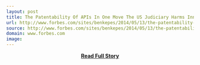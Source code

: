 ```yaml
---
layout: post
title: The Patentability Of APIs In One Move The US Judiciary Harms Innovation Forbes
url: http://www.forbes.com/sites/benkepes/2014/05/13/the-patentability-of-apis-in-one-move-the-us-judiciary-harms-innovation/
source: http://www.forbes.com/sites/benkepes/2014/05/13/the-patentability-of-apis-in-one-move-the-us-judiciary-harms-innovation/
domain: www.forbes.com
image: 
---
```


<p></p>
<center><p><a href="http://www.forbes.com/sites/benkepes/2014/05/13/the-patentability-of-apis-in-one-move-the-us-judiciary-harms-innovation/" style='padding:25px; font-sze:18px; font-weight: bold;'>Read Full Story</a></p></center>
